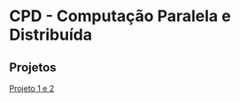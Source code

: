 # CPD - Computação Paralela e Distribuída

## Projetos
[Projeto 1 e 2](https://github.com/DanielaTomas/FEUP-CPD)


